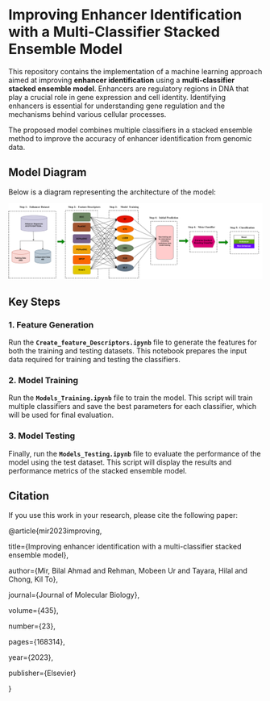 
# Improving Enhancer Identification with a Multi-Classifier Stacked Ensemble Model

This repository contains the implementation of a machine learning approach aimed at improving **enhancer identification** using a **multi-classifier stacked ensemble model**. Enhancers are regulatory regions in DNA that play a crucial role in gene expression and cell identity. Identifying enhancers is essential for understanding gene regulation and the mechanisms behind various cellular processes.

The proposed model combines multiple classifiers in a stacked ensemble method to improve the accuracy of enhancer identification from genomic data.

## Model Diagram
Below is a diagram representing the architecture of the model:

![Model Diagram](f1.png)

## Key Steps

### 1. Feature Generation
Run the **`Create_feature_Descriptors.ipynb`** file to generate the features for both the training and testing datasets. This notebook prepares the input data required for training and testing the classifiers.

### 2. Model Training
Run the **`Models_Training.ipynb`** file to train the model. This script will train multiple classifiers and save the best parameters for each classifier, which will be used for final evaluation.

### 3. Model Testing
Finally, run the **`Models_Testing.ipynb`** file to evaluate the performance of the model using the test dataset. This script will display the results and performance metrics of the stacked ensemble model.

## Citation

If you use this work in your research, please cite the following paper:

@article{mir2023improving,

  title={Improving enhancer identification with a multi-classifier stacked ensemble model},
  
  author={Mir, Bilal Ahmad and Rehman, Mobeen Ur and Tayara, Hilal and Chong, Kil To},
  
  journal={Journal of Molecular Biology},
  
  volume={435},
  
  number={23},
  
  pages={168314},
  
  year={2023},
  
  publisher={Elsevier}
  
}
